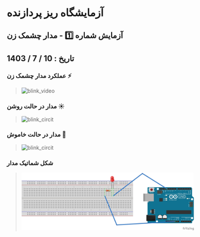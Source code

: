 # آزمایشگاه ریز پردازنده

## آزمایش شماره 1️⃣ - مدار چشمک زن

## تاریخ : 10 / 7 / 1403

### عملکرد مدار چشمک زن ⚡
> ![blink_video](https://github.com/AzamSepahi/Ardino-01/blob/main/media/GIF.gif)

### مدار در حالت روشن ☀️
> ![blink_circit](/media/High.jpg)

### مدار در حالت خاموش 🌙
> ![blink_circit](/media/Low.jpg)

### شکل شماتیک مدار

> ![blink_circit](/media/shematich-01.jpg)
